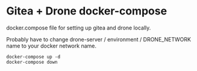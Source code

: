 # Gitea + Drone docker-compose  

docker.compose file for setting up gitea and drone locally.

Probably have to change drone-server / environment / DRONE_NETWORK name to your docker network name.

`docker-compose up -d`  
`docker-compose down`  
